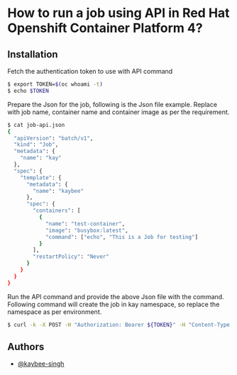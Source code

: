 
# How to run a job using API in Red Hat Openshift Container Platform 4?



## Installation

Fetch the authentication token to use with API command


```bash
$ export TOKEN=$(oc whoami -t)
$ echo $TOKEN
```
    

Prepare the Json for the job, following is the Json file example. Replace with job name, container name and container image as per the requirement.


```bash
$ cat job-api.json
{
  "apiVersion": "batch/v1",
  "kind": "Job",
  "metadata": {
    "name": "kay"
  },
  "spec": {
    "template": {
      "metadata": {
        "name": "kaybee"
      },
      "spec": {
        "containers": [
          {
            "name": "test-container",
            "image": "busybox:latest",
            "command": ["echo", "This is a Job for testing"]
          }
        ],
        "restartPolicy": "Never"
      }
    }
  }
}
```

Run the API command and provide the above Json file with the command. Following command will create the job in kay namespace, so replace the namespace as per environment.


```bash
$ curl -k -X POST -H "Authorization: Bearer ${TOKEN}" -H "Content-Type: application/json" --data @job-api.json $(oc whoami --show-server)/apis/batch/v1/namespaces/kay/jobs
```
## Authors

- [@kaybee-singh](https://www.github.com/kaybee-singh)


